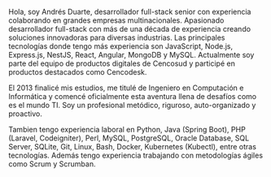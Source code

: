 Hola, soy Andrés Duarte, desarrollador full-stack senior con experiencia colaborando en grandes empresas multinacionales. Apasionado desarrollador full-stack con más de una década de experiencia creando soluciones innovadoras para diversas industrias. Las principales tecnologías donde tengo más experiencia son JavaScript, Node.js, Express.js, NestJS, React, Angular, MongoDB y MySQL. Actualmente soy parte del equipo de productos digitales de Cencosud y participé en productos destacados como Cencodesk.

El 2013 finalicé mis estudios, me titulé de Ingeniero en Computación e Informática y comencé oficialmente esta aventura llena de desafíos como es el mundo TI. Soy un profesional metódico, riguroso, auto-organizado y proactivo.

Tambien tengo experiencia laboral en Python, Java (Spring Boot), PHP (Laravel, Codeigniter), Perl, MySQL, PostgreSQL, Oracle Database, SQL Server, SQLite, Git, Linux, Bash, Docker, Kubernetes (Kubectl), entre otras tecnologías. Además tengo experiencia trabajando con metodologías ágiles como Scrum y Scrumban.
